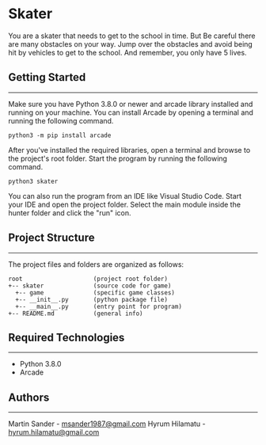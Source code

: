
# Skater
You are a skater that needs to get to the school in time. But Be careful there are many obstacles on your way.
Jump over the obstacles and avoid being hit by vehicles to get to the school. And remember, you only have 5 lives.

## Getting Started
---
Make sure you have Python 3.8.0 or newer and arcade library installed
and running on your machine. You can install Arcade by opening a terminal 
and running the following command.
```
python3 -m pip install arcade
```
After you've installed the required libraries, open a terminal and browse to the 
project's root folder. Start the program by running the following command.
```
python3 skater 
```
You can also run the program from an IDE like Visual Studio Code. Start your IDE 
and open the project folder. Select the main module inside the hunter folder and 
click the "run" icon.

## Project Structure
---
The project files and folders are organized as follows:
```
root                    (project root folder)
+-- skater              (source code for game)
  +-- game              (specific game classes)
  +-- __init__.py       (python package file)
  +-- __main__.py       (entry point for program)
+-- README.md           (general info)
```

## Required Technologies
---
* Python 3.8.0
* Arcade

## Authors
---
Martin Sander - msander1987@gmail.com
Hyrum Hilamatu - hyrum.hilamatu@gmail.com
